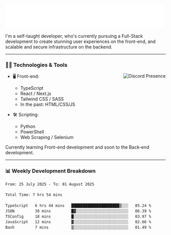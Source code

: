 <img src="assets/wave.svg" alt=":wave:" />

I'm a self-taught developer, who's currently pursuing a Full-Stack development to create stunning user experiences on the front-end, and scalable and secure infrastructure on the backend.

---

### 🧑‍💻 Technologies & Tools

<a href="https://discord.com/users/414304208649453568" target="_blank" rel="nofollow">
   <img src="https://lanyard-profile-readme.vercel.app/api/414304208649453568?idleMessage=Probably%20doing%20something%20else..." alt="Discord Presence" align="right">
</a>

- 🖥️ Front-end:

  - TypeScript
  - React / Next.js
  - Tailwind CSS / SASS
  - In the past: HTML/CSS/JS

- 🛠 Scripting:

  - Python
  - PowerShell
  - Web Scraping / Selenium

Currently learning Front-end development and soon to the Back-end development.

---

### 📊 Weekly Development Breakdown

<!--START_SECTION:waka-->

```txt
From: 25 July 2025 - To: 01 August 2025

Total Time: 7 hrs 54 mins

TypeScript   6 hrs 44 mins   █████████████████████▒░░░   85.24 %
JSON         30 mins         █▓░░░░░░░░░░░░░░░░░░░░░░░   06.39 %
TSConfig     18 mins         █░░░░░░░░░░░░░░░░░░░░░░░░   03.97 %
JavaScript   12 mins         ▓░░░░░░░░░░░░░░░░░░░░░░░░   02.66 %
Bash         7 mins          ▒░░░░░░░░░░░░░░░░░░░░░░░░   01.49 %
```

<!--END_SECTION:waka-->
